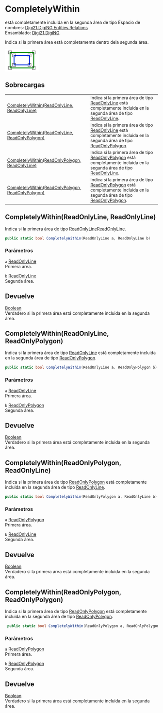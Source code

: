 # CompletelyWithin

 está completamente incluida en la segunda área de tipo Espacio de nombres: [Digi21.DigiNG.Entities.Relations](../../)  
Ensamblado: [Digi21.DigiNG](../../../)

Indica si la primera área está completamente dentro dela segunda área.

![&#xC1;rea completamente dentro de &#xE1;rea](../../../../../../../../.gitbook/assets/areaincluyearea.png)

## Sobrecargas

|  |  |
| :--- | :--- |
| [CompletelyWithin\(ReadOnlyLine, ReadOnlyLine\)](completelywithin.md#completelywithin-readonlyline-readonlyline) | Indica si la primera área de tipo [ReadOnlyLine](../../../digi21.diging.entities/readonlyline/) está completamente incluida en la segunda área de tipo [ReadOnlyLine](../../../digi21.diging.entities/readonlyline/). |
| [CompletelyWithin\(ReadOnlyLine, ReadOnlyPolygon\)](completelywithin.md#completelywithin-readonlyline-readonlypolygon) | Indica si la primera área de tipo [ReadOnlyLine](../../../digi21.diging.entities/readonlyline/) está completamente incluida en la segunda área de tipo [ReadOnlyPolygon](../../../digi21.diging.entities/readonlypolygon/). |
| [CompletelyWithin\(ReadOnlyPolygon, ReadOnlyLine\)](completelywithin.md#completelywithin-readonlypolygon-readonlyline) | Indica si la primera área de tipo [ReadOnlyPolygon](../../../digi21.diging.entities/readonlypolygon/) está completamente incluida en la segunda área de tipo [ReadOnlyLine](../../../digi21.diging.entities/readonlyline/). |
| [CompletelyWithin\(ReadOnlyPolygon, ReadOnlyPolygon\)](completelywithin.md#completelywithin-readonlypolygon-readonlypolygon) | Indica si la primera área de tipo [ReadOnlyPolygon](../../../digi21.diging.entities/readonlypolygon/) está completamente incluida en la segunda área de tipo [ReadOnlyPolygon](../../../digi21.diging.entities/readonlypolygon/). |

## CompletelyWithin\(ReadOnlyLine, ReadOnlyLine\)

Indica si la primera área de tipo [ReadOnlyLine](../../../digi21.diging.entities/readonlyline/)[ReadOnlyLine](../../../digi21.diging.entities/readonlyline/).

```csharp
public static bool CompletelyWithin(ReadOnlyLine a, ReadOnlyLine b)
```

### Parámetros

`a` [ReadOnlyLine](../../../digi21.diging.entities/readonlyline/)  
Primera área.

`b` [ReadOnlyLine](../../../digi21.diging.entities/readonlyline/)  
Segunda área.

## Devuelve

[Boolean](https://docs.microsoft.com/en-us/dotnet/api/system.boolean?view=net-5.0)  
Verdadero si la primera área está completamente incluida en la segunda área.

## CompletelyWithin\(ReadOnlyLine, ReadOnlyPolygon\)

Indica si la primera área de tipo [ReadOnlyLine](../../../digi21.diging.entities/readonlyline/) está completamente incluida en la segunda área de tipo [ReadOnlyPolygon](../../../digi21.diging.entities/readonlypolygon/).

```csharp
public static bool CompletelyWithin(ReadOnlyLine a, ReadOnlyPolygon b)
```

### Parámetros

`a` [ReadOnlyLine](../../../digi21.diging.entities/readonlyline/)  
Primera área.

`b` [ReadOnlyPolygon](../../../digi21.diging.entities/readonlypolygon/)  
Segunda área.

## Devuelve

[Boolean](https://docs.microsoft.com/en-us/dotnet/api/system.boolean?view=net-5.0)  
Verdadero si la primera área está completamente incluida en la segunda área.

## CompletelyWithin\(ReadOnlyPolygon, ReadOnlyLine\)

Indica si la primera área de tipo [ReadOnlyPolygon](../../../digi21.diging.entities/readonlypolygon/) está completamente incluida en la segunda área de tipo [ReadOnlyLine](../../../digi21.diging.entities/readonlyline/).

```csharp
public static bool CompletelyWithin(ReadOnlyPolygon a, ReadOnlyLine b)
```

### Parámetros

`a` [ReadOnlyPolygon](../../../digi21.diging.entities/readonlypolygon/)  
Primera área.

`b` [ReadOnlyLine](../../../digi21.diging.entities/readonlyline/)  
Segunda área.

## Devuelve

[Boolean](https://docs.microsoft.com/en-us/dotnet/api/system.boolean?view=net-5.0)  
Verdadero si la primera área está completamente incluida en la segunda área.

## CompletelyWithin\(ReadOnlyPolygon, ReadOnlyPolygon\)

Indica si la primera área de tipo [ReadOnlyPolygon](../../../digi21.diging.entities/readonlypolygon/) está completamente incluida en la segunda área de tipo [ReadOnlyPolygon](../../../digi21.diging.entities/readonlypolygon/).

```csharp
 public static bool CompletelyWithin(ReadOnlyPolygon a, ReadOnlyPolygon b)
```

### Parámetros

`a` [ReadOnlyPolygon](../../../digi21.diging.entities/readonlypolygon/)  
Primera área.

`b` [ReadOnlyPolygon](../../../digi21.diging.entities/readonlypolygon/)  
Segunda área.

## Devuelve

[Boolean](https://docs.microsoft.com/en-us/dotnet/api/system.boolean?view=net-5.0)  
Verdadero si la primera área está completamente incluida en la segunda área.

